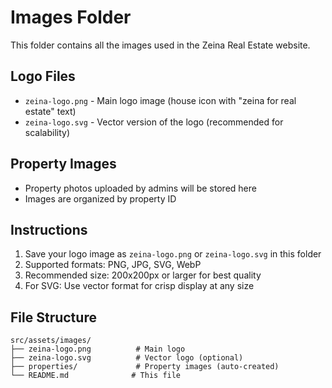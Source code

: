 # Images Folder

This folder contains all the images used in the Zeina Real Estate website.

## Logo Files
- `zeina-logo.png` - Main logo image (house icon with "zeina for real estate" text)
- `zeina-logo.svg` - Vector version of the logo (recommended for scalability)

## Property Images
- Property photos uploaded by admins will be stored here
- Images are organized by property ID

## Instructions
1. Save your logo image as `zeina-logo.png` or `zeina-logo.svg` in this folder
2. Supported formats: PNG, JPG, SVG, WebP
3. Recommended size: 200x200px or larger for best quality
4. For SVG: Use vector format for crisp display at any size

## File Structure
```
src/assets/images/
├── zeina-logo.png          # Main logo
├── zeina-logo.svg          # Vector logo (optional)
├── properties/             # Property images (auto-created)
└── README.md              # This file
```
